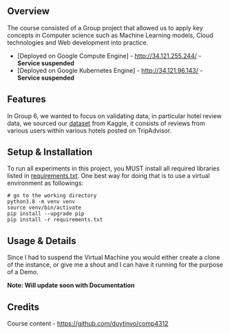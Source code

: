 

## Overview
The course consisted of a Group project that allowed us to apply key concepts in Computer science such as Machine Learning models, Cloud technologies and Web development into practice. 

- [Deployed on Google Compute Engine] - http://34.121.255.244/   - **Service suspended**
- [Deployed on Google Kubernetes Engine] - http://34.121.96.143/ - **Service suspended**




## Features
In Group 6, we wanted  to focus on validating data, in particular hotel review data, we sourced our [dataset](https://www.kaggle.com/andrewmvd/trip-advisor-hotel-reviews) from Kaggle, it consists of reviews from various users within various hotels posted on TripAdvisor.


## Setup & Installation
To run all experiments in this project, you MUST install all required libraries 
listed in [requirements.txt](./requirements.txt). One best way for doing that is to use a virtual environment 
as followings:
```commandline
# go to the working directory
python3.8 -m venv venv
source venv/bin/activate
pip install --upgrade pip
pip install -r requirements.txt
```
## Usage & Details
Since I had to suspend the Virtual Machine you would either create a clone of the instance, or give me a shout and I can have it running for the purpose of a Demo. 

**Note: Will update soon with Documentation**

## Credits
Course content -  https://github.com/duytinvo/comp4312
